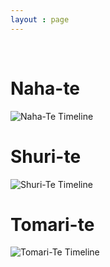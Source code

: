 ```yaml
---
layout : page
---
```

<br>
<h1> Naha-te </h1>

![Naha-Te Timeline](/images/naha-te-timeline.png)
<br>
<h1> Shuri-te </h1>

![Shuri-Te Timeline](/images/shuri-te-timeline.png)
<br>
<h1> Tomari-te </h1>

![Tomari-Te Timeline](/images/tomari-te-timeline.png)

<!-- link to timeline == https://time.graphics/line/767264 -->